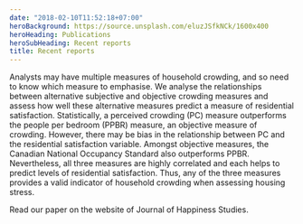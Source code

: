 ```yaml
---
date: "2018-02-10T11:52:18+07:00"
heroBackground: https://source.unsplash.com/eluzJSfkNCk/1600x400
heroHeading: Publications
heroSubHeading: Recent reports
title: Recent reports
---
```


 
Analysts may have multiple measures of household crowding, and so need to know which measure to emphasise. We analyse the relationships between alternative subjective and objective crowding measures and assess how well these alternative measures predict a measure of residential satisfaction. Statistically, a perceived crowding (PC) measure outperforms the people per bedroom (PPBR) measure, an objective measure of crowding. However, there may be bias in the relationship between PC and the residential satisfaction variable. Amongst objective measures, the Canadian National Occupancy Standard also outperforms PPBR. Nevertheless, all three measures are highly correlated and each helps to predict levels of residential satisfaction. Thus, any of the three measures provides a valid indicator of household crowding when assessing housing stress.</p>
Read our paper on the website of Journal of Happiness Studies.
